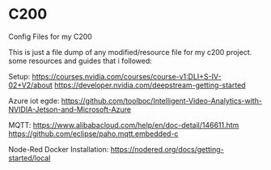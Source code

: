 # C200
Config Files for my C200  

This is just a file dump of any modified/resource file for my c200 project. some resources and guides that i followed:

Setup: 
https://courses.nvidia.com/courses/course-v1:DLI+S-IV-02+V2/about 
https://developer.nvidia.com/deepstream-getting-started 

Azure iot egde:
https://github.com/toolboc/Intelligent-Video-Analytics-with-NVIDIA-Jetson-and-Microsoft-Azure

MQTT: 
https://www.alibabacloud.com/help/en/doc-detail/146611.htm 
https://github.com/eclipse/paho.mqtt.embedded-c

Node-Red Docker Installation: 
https://nodered.org/docs/getting-started/local

